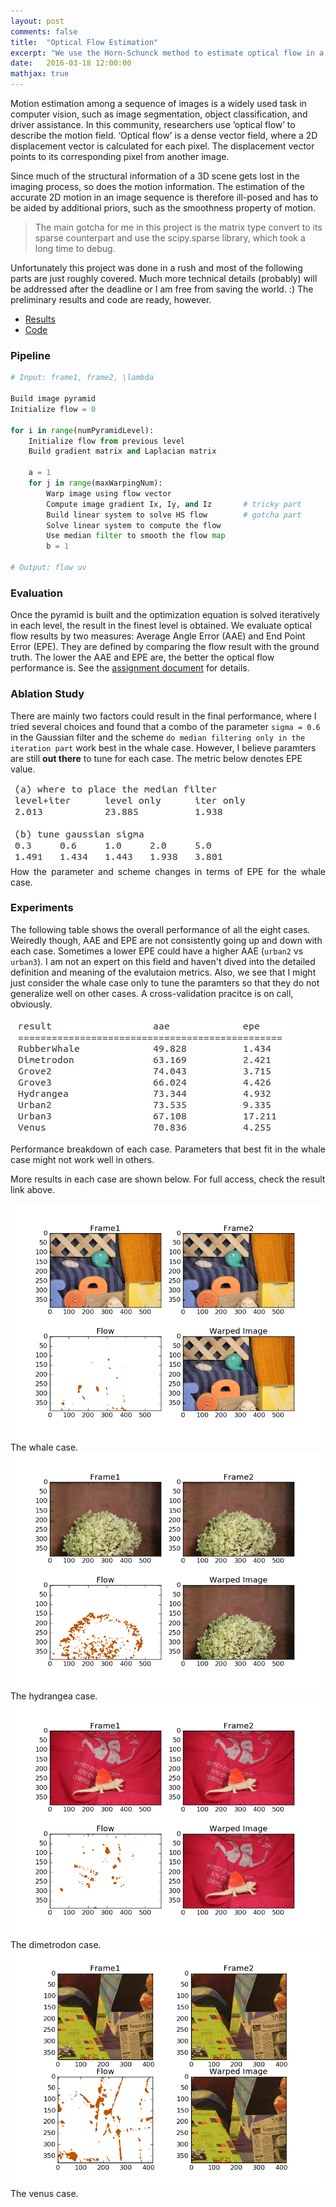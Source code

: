 ```yaml
---
layout: post
comments: false
title:  "Optical Flow Estimation"
excerpt: "We use the Horn-Schunck method to estimate optical flow in a coarse-to-fine way. Implemented  in Python with subtle sparse matrix manipulations."
date:   2016-03-18 12:00:00
mathjax: true
---
```


Motion estimation among a sequence of images is a widely used task in computer vision, such as image
segmentation, object classification, and driver assistance.
In this community, researchers use ‘optical flow’ to describe the motion field. ‘Optical flow’ is a dense
vector field, where a 2D displacement vector is calculated for each pixel. The displacement vector points to its corresponding pixel from another image.

Since much of the structural information of a 3D scene gets lost in the imaging process, so does the motion information. The estimation of the accurate 2D motion in an image sequence is therefore ill-posed and has to be aided by additional priors, such as the smoothness property of motion.

> The main gotcha for me in this project is the matrix type convert to its sparse counterpart and use the scipy.sparse library, which took a long time to debug.

Unfortunately this project was done in a rush and most of the following parts are just roughly covered. Much more technical details (probably) will be addressed after the deadline or I am free from saving the world. :) The preliminary results and code are ready, however.

* [Results](https://www.dropbox.com/s/ancqj2137t4v5t1/result.tar.gz?dl=0)
* [Code](https://www.dropbox.com/s/214y6boz87u59d0/code.tar.gz?dl=0)

### Pipeline
```python
# Input: frame1, frame2, \lambda

Build image pyramid
Initialize flow = 0

for i in range(numPyramidLevel):
	Initialize flow from previous level
	Build gradient matrix and Laplacian matrix
	
	a = 1
	for j in range(maxWarpingNum):
		Warp image using flow vector
		Compute image gradient Ix, Iy, and Iz 		# tricky part
		Build linear system to solve HS flow 		# gotcha part
		Solve linear system to compute the flow
		Use median filter to smooth the flow map
		b = 1

# Output: flow uv
```

### Evaluation
Once the pyramid is built and the optimization equation is solved iteratively in each level, the result in the finest level is
obtained. We evaluate optical flow results by two measures: Average Angle Error (AAE) and End Point
Error (EPE). They are defined by comparing the flow result with the ground truth. The lower the AAE and EPE are, the better the optical flow performance is. See the [assignment document](https://www.dropbox.com/s/3n9idabm4xyesf8/Assignment3_v2.pdf?dl=0) for details.

### Ablation Study
There are mainly two factors could result in the final performance, where I tried several choices and found that 
a combo of the parameter ```sigma = 0.6``` in the Gaussian filter and the scheme ```do median filtering only in the iteration part``` work best in the whale case. However, I believe paramters are still **out there** to tune for each case. The metric below
denotes EPE value.

<div class="imgcap">
<img src="/assets/opt_flow/ablation_study.png">
<div class="thecap" style="text-align:justify">How the parameter and scheme changes in terms of EPE for the whale case.</div>
</div>

### Experiments
The following table shows the overall performance of all the eight cases. Weiredly though, AAE and EPE are not consistently going up and down with each case. Sometimes a lower EPE could have a higher AAE (```urban2``` vs ```urban3```). I am not an expert on this field and haven't dived into the detailed definition and meaning of the evalutaion metrics. Also, we see that I might just consider the whale case only to tune the paramters so that they do not generalize well on other cases. A cross-validation pracitce is on call, obviously.

<div class="imgcap">
<img src="/assets/opt_flow/performance.png">
<div class="thecap" style="text-align:justify">Performance breakdown of each case. Parameters that best fit in the whale case might not work well in others.</div>
</div>

More results in each case are shown below. For full access, check the result link above.

<div class="imgcap">
<img src="/assets/opt_flow/whale.png">
<div class="thecap" style="text-align:justify">The whale case.</div>
</div>

<div class="imgcap">
<img src="/assets/opt_flow/hydrangea.png">
<div class="thecap" style="text-align:justify">The hydrangea case.</div>
</div>
<div class="imgcap">
<img src="/assets/opt_flow/dimetrodon.png">
<div class="thecap" style="text-align:justify">The dimetrodon case.</div>
</div>
<div class="imgcap">
<img src="/assets/opt_flow/Venus.png">
<div class="thecap" style="text-align:justify">The venus case.</div>
</div>